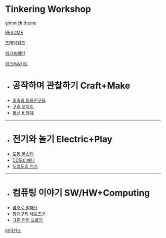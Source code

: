 <!--
  -- Name of your wiki
  -- Do NOT remove the leading `#` character.
  -->

# Tinkering Workshop


<!--
  -- Default theme
  -- (Read: http://dynalon.github.io/mdwiki/#!customizing.md#Theme_chooser)
  -->

[gimmick:theme](flatly)


<!--
  -- Navigation
  -- (Read: http://dynalon.github.io/mdwiki/#!quickstart.md#Adding_a_navigation)
  -->

[README](README.md)

[프레임워크](pages/framework.md)

[워크숍패턴](pages/patterns.md)  

[워크숍&키트]()

  * # 공작하며 관찰하기 Craft+Make
  * [숲속의 동물친구들](kits/MiniWorkshopTemplate.md)
  * [구슬 오뚝이](kits/MiniWorkshopTemplate.md)
  * [풍선 비행체](kits/MiniWorkshopTemplate.md)
  - - - -
  * # 전기와 놀기 Electric+Play
  * [도통 몬스터](kits/MiniWorkshopTemplate.md)
  * [DC모터애니](kits/MiniWorkshopTemplate.md)
  * [도리도리 전기](kits/MiniWorkshopTemplate.md)
  - - - -
  * # 컴퓨팅 이야기 SW/HW+Computing
  * [암호로 말해요](kits/MiniWorkshopTemplate.md)
  * [청개구리 헤르츠군](kits/green_frog_bird.md)
  * [다른 언어 드로잉](kits/MiniWorkshopTemplate.md)  

[라이선스](pages/license.md)

<!-- A more complex navigation example: ----------------------------------------

[Menu Item 1]()

  * # SubMenu Heading 1
  * [SubMenu Item 1](pages/subitem1.md)
  * [SubMenu Item 2](pages/subitem2.md)
  - - - -
  * # SubMenu Heading 2
  * [SubMenu Item 3](pages/subitem3.md)
  - - - -
  * # SubMenu Heading 3
  * [SubMenu Item 3](pages/subitem3.md)

[Menu Item 2](pages/item2.md)

[Menu Item 3](pages/item3.md)

---------------------------------------------------------------------------- -->

<!--
  -- Change the Language
  -- Could be useful when there's more than one language wiki.
  -->

<!--
[Change the Language]()

  * [English (United States)](/en_US/)
  * [English (United Kingdom)](/en_GB/)
  * [Italian](/it/)
-->

<!--
  -- Let the user choose a theme
  -- (Read: http://dynalon.github.io/mdwiki/#!quickstart.md#Adding_a_navigation)
  -->

<!--
[gimmick:themechooser](Choose theme)
-->
